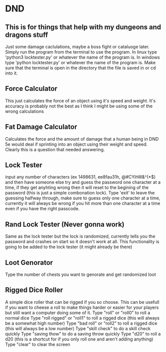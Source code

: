 # DND
This is for things that help with my dungeons and dragons stuff
------------------------------------
Just some damage caclulations, maybe a boss fight or cataluoge later. Simply run the program from the terminal to use the program.
In linux type 'python3 locktester.py' or whatever the name of the program is.
In windows type 'python locktester.py' or whatever the name of the program is. 
Make sure that the terminal is open in the directory that the file is saved in or cd into it. 


Force Calculator
------------------------------------
This just calculates the force of an object using it's speed and weight. It's accuracy is probably not the best as I think I might be using some of the wrong calculations

Fat Damage Calculator
------------------------------------
Calculates the force and the amount of damage that a human being in DND 5e would deal if sprinting into an object using their weight and speed. Clearly this is a question that needed answering. 

Lock Tester
-----------------------------------
input any number of characters (ex 1498631, ee8fau31h, @#CYihW&^(*$) and then have someone else try and guess the password one character at a time, if they get anyhting wrong then it will reset to the begining of the password (this is just a simple combonation lock). Type 'exit' to leave the guessing halfway through, make sure to guess only one character at a time, currently it will always be wrong if you hit more than one character at a time even if you have the right passcode. 

Rand Lock Tester (Never gonna work)
-----------------------------------
Same as the lock tester but the lock is randomized, currently tells you the password and crashes on start so it doesn't work at all. This functionality is going to be added to the lock tester (it might already be there)

Loot Genorator
-----------------------------------
Type the number of chests you want to genorate and get randomized loot

Rigged Dice Roller
-----------------------------------
A simple dice roller that can be rigged if you so choose. This can be usefull if you want to cheese a roll to make things harder or easier for your players but still want a computer doing some of it. 
Type "roll" or "roll0" to roll a normal dice
Type "roll rigged" or "roll1" to roll a rigged dice (this will always be a somewhat high number)
Type "bad roll" or "roll2" to roll a rigged dice (this will always be a low number)
Type "skill check" to do a skill check quickly
Type "saving thow" to do a saving throw quickly
Type "d20" to roll a d20 (this is a shortcut for if you only roll one and aren't adding anything)
Type "clear" to clear the screen
